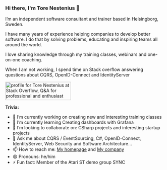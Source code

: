 ### Hi there, I'm Tore Nestenius 👋

I’m an independent software consultant and trainer based in Helsingborg, Sweden.

I have many years of experience helping companies to develop better software. I do that by solving problems, educating and inspiring teams all around the world.

I love sharing knowledge through my training classes, webinars and one-on-one coaching.

When I am not working, I spend time on Stack overflow answering questions about CQRS, OpenID-Connect and IdentityServer

<a href="https://stackoverflow.com/users/68490/tore-nestenius"><img src="https://stackoverflow.com/users/flair/68490.png" width="208" height="58" alt="profile for Tore Nestenius at Stack Overflow, Q&amp;A for professional and enthusiast programmers" title="profile for Tore Nestenius at Stack Overflow, Q&amp;A for professional and enthusiast programmers"></a>

**Trivia:**
- 🔭 I’m currently working on creating new and interesting training classes
- 🌱 I’m currently learning Creating dashboards with Grafana
- 👯 I’m looking to collaborate on: CSharp projects and interesting startup projects
- 💬 Ask me about CQRS / EventSourcing, C#, OpenID-Connect, IdentityServer, Web Security and Software Architecture...
- 📫 How to reach me: [My homepage](https://www.nestenius.se) and [My company](https://www.tn-data.se)
- 😄 Pronouns: he/him
- ⚡ Fun fact: Member of the Atari ST demo group SYNC

